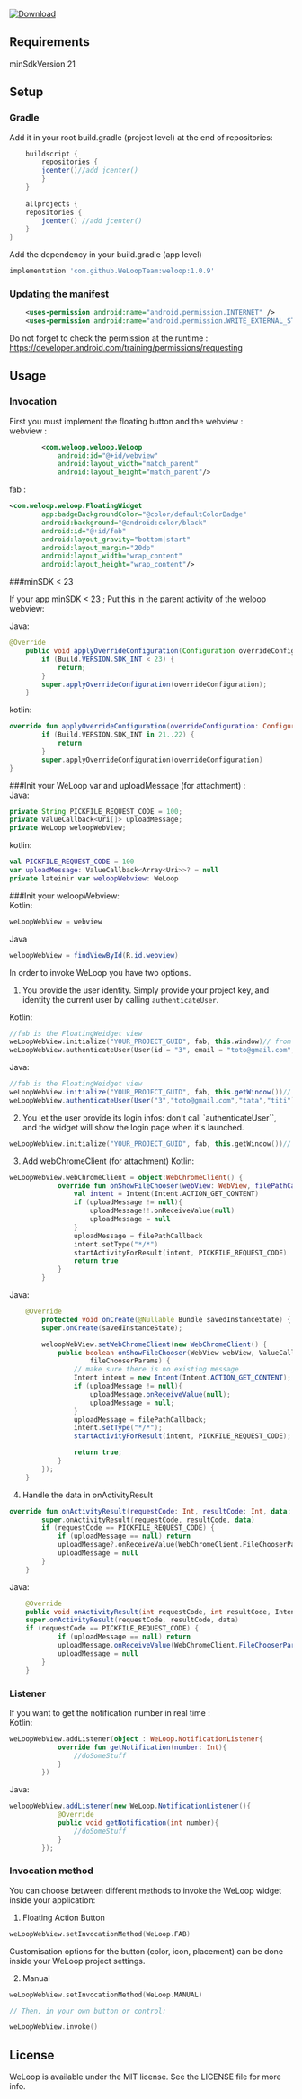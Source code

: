 [ ![Download](https://api.bintray.com/packages/paseuht/WeLoop/WeLoop/images/download.svg?version=1.0.9) ](https://bintray.com/paseuht/WeLoop/WeLoop/1.0.9/link)

## Requirements

minSdkVersion 21

## Setup

### Gradle
Add it in your root build.gradle (project level) at the end of repositories:
```gradle
    buildscript {
    	repositories {
        jcenter()//add jcenter()
    	}
    }
    
    allprojects {
    repositories {
        jcenter() //add jcenter()
    }
}
```

Add the dependency in your build.gradle (app level)
```gradle
implementation 'com.github.WeLoopTeam:weloop:1.0.9'
```

### Updating the manifest

```xml
    <uses-permission android:name="android.permission.INTERNET" />
    <uses-permission android:name="android.permission.WRITE_EXTERNAL_STORAGE"/>
```
Do not forget to check the permission at the runtime : https://developer.android.com/training/permissions/requesting

## Usage

### Invocation

First you must implement the floating button and the webview :  
webview :
```xml
        <com.weloop.weloop.WeLoop
            android:id="@+id/webview"
            android:layout_width="match_parent"
            android:layout_height="match_parent"/>
```
fab :
```xml
<com.weloop.weloop.FloatingWidget
        app:badgeBackgroundColor="@color/defaultColorBadge"
        android:background="@android:color/black"
        android:id="@+id/fab"
        android:layout_gravity="bottom|start"
        android:layout_margin="20dp"
        android:layout_width="wrap_content"
        android:layout_height="wrap_content"/>
```
###minSDK < 23

If your app minSDK < 23 ; Put this in the parent activity of the weloop webview:  

Java:
```java
@Override
    public void applyOverrideConfiguration(Configuration overrideConfiguration) {
        if (Build.VERSION.SDK_INT < 23) {
            return;
        }
        super.applyOverrideConfiguration(overrideConfiguration);
    }
```
kotlin:
```kotlin
override fun applyOverrideConfiguration(overrideConfiguration: Configuration) {
        if (Build.VERSION.SDK_INT in 21..22) {
            return
        }
        super.applyOverrideConfiguration(overrideConfiguration)
}
```


###Init your WeLoop var and uploadMessage (for attachment) :  
Java:
```java
private String PICKFILE_REQUEST_CODE = 100;
private ValueCallback<Uri[]> uploadMessage;
private WeLoop weloopWebView;
```
kotlin:
```kotlin
val PICKFILE_REQUEST_CODE = 100
var uploadMessage: ValueCallback<Array<Uri>>? = null
private lateinir var weloopWebview: WeLoop
```

###Init your weloopWebview:  
Kotlin:
```kotlin
weLoopWebView = webview
```
Java
```Java
weloopWebView = findViewById(R.id.webview)
```

In order to invoke WeLoop you have two options. 

1. You provide the user identity. Simply provide your project key, and identity the current user by calling `authenticateUser`.

Kotlin:
```kotlin
//fab is the FloatingWeidget view
weLoopWebView.initialize("YOUR_PROJECT_GUID", fab, this.window)// from a fragment : activity.window
weLoopWebView.authenticateUser(User(id = "3", email = "toto@gmail.com", firstName = "tata", lastName = "titi"))
```
Java:
```java
//fab is the FloatingWeidget view
weLoopWebView.initialize("YOUR_PROJECT_GUID", fab, this.getWindow())// from a fragment : activity.getWindow()
weLoopWebView.authenticateUser(User("3","toto@gmail.com","tata","titi"))
```

2. You let the user provide its login infos: don't call `authenticateUser``, and the widget will show the login page when it's launched.

```kotlin
weLoopWebView.initialize("YOUR_PROJECT_GUID", fab, this.getWindow())// from a fragment : activity.getWindow()
```
3. Add webChromeClient (for attachment)
Kotlin:
```kotlin
weLoopWebView.webChromeClient = object:WebChromeClient() {
            override fun onShowFileChooser(webView: WebView, filePathCallback:ValueCallback<Array<Uri>>, fileChooserParams:FileChooserParams):Boolean {
                val intent = Intent(Intent.ACTION_GET_CONTENT)
                if (uploadMessage != null){
                    uploadMessage!!.onReceiveValue(null)
                    uploadMessage = null
                }
                uploadMessage = filePathCallback
                intent.setType("*/*")
                startActivityForResult(intent, PICKFILE_REQUEST_CODE)
                return true
            }
        }
```

Java:
```Java
	@Override
    	protected void onCreate(@Nullable Bundle savedInstanceState) {
        super.onCreate(savedInstanceState);

        weloopWebView.setWebChromeClient(new WebChromeClient() {
            public boolean onShowFileChooser(WebView webView, ValueCallback<Uri[]> filePathCallback, WebChromeClient.FileChooserParams
                    fileChooserParams) {
                // make sure there is no existing message
                Intent intent = new Intent(Intent.ACTION_GET_CONTENT);
                if (uploadMessage != null){
                    uploadMessage.onReceiveValue(null);
                    uploadMessage = null;
                }
                uploadMessage = filePathCallback;
                intent.setType("*/*");
                startActivityForResult(intent, PICKFILE_REQUEST_CODE);

                return true;
            }
        });
    }
```

4. Handle the data in onActivityResult
```kotlin
override fun onActivityResult(requestCode: Int, resultCode: Int, data: Intent?) {
        super.onActivityResult(requestCode, resultCode, data)
        if (requestCode == PICKFILE_REQUEST_CODE) {
            if (uploadMessage == null) return
            uploadMessage?.onReceiveValue(WebChromeClient.FileChooserParams.parseResult(resultCode, data));
            uploadMessage = null
        }
    }
```

Java:
```Java
	@Override
	public void onActivityResult(int requestCode, int resultCode, Intent data){
	super.onActivityResult(requestCode, resultCode, data)
	if (requestCode == PICKFILE_REQUEST_CODE) {
            if (uploadMessage == null) return
            uploadMessage.onReceiveValue(WebChromeClient.FileChooserParams.parseResult(resultCode, data));
            uploadMessage = null
        }
    }
```

### Listener
If you want to get the notification number in real time :  
Kotlin:
```kotlin
weLoopWebView.addListener(object : WeLoop.NotificationListener{
            override fun getNotification(number: Int){
                //doSomeStuff
            }
        })
```
Java:
```java
weloopWebView.addListener(new WeLoop.NotificationListener(){
            @Override
            public void getNotification(int number){
                //doSomeStuff
            }
        });
```

### Invocation method

You can choose between different methods to invoke the WeLoop widget inside your application:

1. Floating Action Button

```kotlin
weLoopWebView.setInvocationMethod(WeLoop.FAB)
```

Customisation options for the button (color, icon, placement) can be done inside your WeLoop project settings.

2. Manual

```kotlin 
weLoopWebView.setInvocationMethod(WeLoop.MANUAL)

// Then, in your own button or control:

weLoopWebView.invoke()

```

## License

WeLoop is available under the MIT license. See the LICENSE file for more info.
